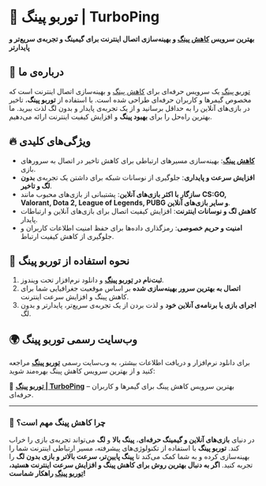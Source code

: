 # 🚀 توربو پینگ | TurboPing

**بهترین سرویس [کاهش پینگ](https://turboping.ir/) و بهینه‌سازی اتصال اینترنت برای گیمینگ و تجربه‌ی سریع‌تر و پایدارتر**

## 🎯 درباره‌ی ما

[توربو پینگ](https://turboping.ir/) یک سرویس حرفه‌ای برای [کاهش پینگ](https://turboping.ir/) و بهینه‌سازی اتصال اینترنت است که مخصوص گیمرها و کاربران حرفه‌ای طراحی شده است. با استفاده از **توربو پینگ**، تاخیر در بازی‌های آنلاین را به حداقل برسانید و از یک تجربه‌ی پایدار و بدون لگ لذت ببرید. ما بهترین راه‌حل را برای **بهبود پینگ** و افزایش کیفیت اینترنت ارائه می‌دهیم.

## 🔥 ویژگی‌های کلیدی

- **[کاهش پینگ](https://turboping.ir/)**: بهینه‌سازی مسیرهای ارتباطی برای کاهش تاخیر در اتصال به سرورهای بازی.
- **افزایش سرعت و پایداری**: جلوگیری از نوسانات شبکه برای داشتن یک تجربه‌ی **بدون لگ و تاخیر**.
- **سازگار با اکثر بازی‌های آنلاین**: پشتیبانی از بازی‌های محبوب مانند **CS:GO, Valorant, Dota 2, League of Legends, PUBG و سایر بازی‌های آنلاین**.
- **کاهش لگ و نوسانات اینترنت**: افزایش کیفیت اتصال برای بازی‌های آنلاین و ارتباطات پایدار.
- **امنیت و حریم خصوصی**: رمزگذاری داده‌ها برای حفظ امنیت اطلاعات کاربران و جلوگیری از کاهش کیفیت ارتباط.

## 🚀 نحوه استفاده از توربو پینگ

1. **ثبت‌نام در [توربو پینگ](https://turboping.ir/)** و دانلود نرم‌افزار تحت ویندوز.
2. **اتصال به بهترین سرور بهینه‌سازی شده** بر اساس موقعیت جغرافیایی شما برای کاهش پینگ و افزایش سرعت اینترنت.
3. **اجرای بازی یا برنامه‌ی آنلاین خود** و لذت بردن از یک تجربه‌ی سریع‌تر، پایدارتر و بدون لگ.

## 🌍 وب‌سایت رسمی توربو پینگ

برای دانلود نرم‌افزار و دریافت اطلاعات بیشتر، به وب‌سایت رسمی **[توربو پینگ](https://turboping.ir/)** مراجعه کنید و از بهترین سرویس کاهش پینگ بهره‌مند شوید:

🔗 **[توربو پینگ | TurboPing](https://turboping.ir/)** – بهترین سرویس کاهش پینگ برای گیمرها و کاربران حرفه‌ای.

---

### 🎯 چرا کاهش پینگ مهم است؟

در دنیای **بازی‌های آنلاین و گیمینگ حرفه‌ای**، **پینگ بالا** و **لگ** می‌تواند تجربه‌ی بازی را خراب کند. **توربو پینگ** با استفاده از تکنولوژی‌های پیشرفته، مسیر ارتباطی اینترنت شما را بهینه‌سازی کرده و به شما کمک می‌کند تا **پینگ پایین‌تر، سرعت بالاتر و بازی بدون لگ** را تجربه کنید. **اگر به دنبال بهترین روش برای کاهش پینگ و افزایش سرعت اینترنت هستید، [توربو پینگ](https://turboping.ir/) راهکار شماست!**
